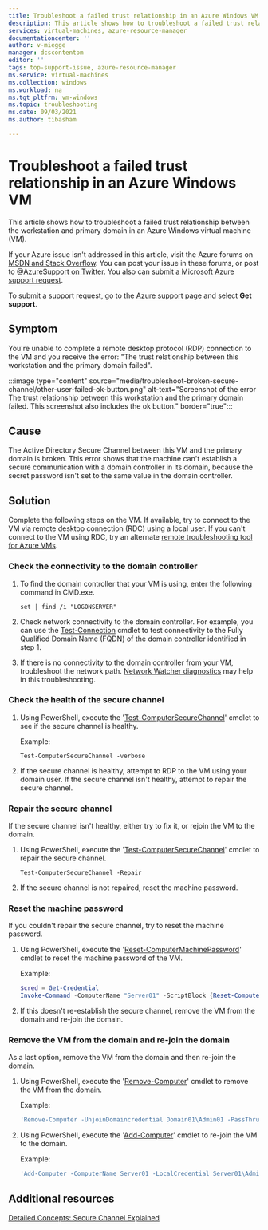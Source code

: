 ```yaml
---
title: Troubleshoot a failed trust relationship in an Azure Windows VM
description: This article shows how to troubleshoot a failed trust relationship between the workstation and primary domain in an Azure Windows virtual machine (VM).
services: virtual-machines, azure-resource-manager
documentationcenter: ''
author: v-miegge
manager: dcscontentpm
editor: ''
tags: top-support-issue, azure-resource-manager
ms.service: virtual-machines
ms.collection: windows
ms.workload: na
ms.tgt_pltfrm: vm-windows
ms.topic: troubleshooting
ms.date: 09/03/2021
ms.author: tibasham

---
```


# Troubleshoot a failed trust relationship in an Azure Windows VM

This article shows how to troubleshoot a failed trust relationship between the workstation and primary domain in an Azure Windows virtual machine (VM).

If your Azure issue isn't addressed in this article, visit the Azure forums on [MSDN and Stack Overflow](https://azure.microsoft.com/support/forums/). You can post your issue in these forums, or post to [@AzureSupport on Twitter](https://twitter.com/AzureSupport). You also can [submit a Microsoft Azure support request](/azure/azure-portal/supportability/how-to-create-azure-support-request).

To submit a support request, go to the [Azure support page](https://azure.microsoft.com/support/options/) and select **Get support**.

## Symptom

You're unable to complete a remote desktop protocol (RDP) connection to the VM and you receive the error: "The trust relationship between this workstation and the primary domain failed".

:::image type="content" source="media/troubleshoot-broken-secure-channel/other-user-failed-ok-button.png" alt-text="Screenshot of the error The trust relationship between this workstation and the primary domain failed. This screenshot also includes the ok button." border="true":::

## Cause

The Active Directory Secure Channel between this VM and the primary domain is broken. This error shows that the machine can't establish a secure communication with a domain controller in its domain, because the secret password isn't set to the same value in the domain controller.

## Solution

Complete the following steps on the VM. If available, try to connect to the VM via remote desktop connection (RDC) using a local user. If you can't connect to the VM using RDC, try an alternate [remote troubleshooting tool for Azure VMs](remote-tools-troubleshoot-azure-vm-issues.md).

### Check the connectivity to the domain controller

1. To find the domain controller that your VM is using, enter the following command in CMD.exe.

   `set | find /i "LOGONSERVER"`

2. Check network connectivity to the domain controller. For example, you can use the [Test-Connection](/powershell/module/microsoft.powershell.management/test-connection) cmdlet to test connectivity to the Fully Qualified Domain Name (FQDN) of the domain controller identified in step 1.

3. If there is no connectivity to the domain controller from your VM, troubleshoot the network path. [Network Watcher diagnostics](/azure/network-watcher/network-watcher-monitoring-overview#diagnostics) may help in this troubleshooting.

### Check the health of the secure channel

1. Using PowerShell, execute the '[Test-ComputerSecureChannel](/powershell/module/microsoft.powershell.management/test-computersecurechannel)' cmdlet to see if the secure channel is healthy.

   Example:

   `Test-ComputerSecureChannel -verbose`

2. If the secure channel is healthy, attempt to RDP to the VM using your domain user. If the secure channel isn't healthy, attempt to repair the secure channel.

### Repair the secure channel

If the secure channel isn't healthy, either try to fix it, or rejoin the VM to the domain.

1. Using PowerShell, execute the '[Test-ComputerSecureChannel](/powershell/module/microsoft.powershell.management/test-computersecurechannel)' cmdlet to repair the secure channel.

   `Test-ComputerSecureChannel -Repair`

2. If the secure channel is not repaired, reset the machine password.

### Reset the machine password

If you couldn't repair the secure channel, try to reset the machine password.

1. Using PowerShell, execute the '[Reset-ComputerMachinePassword](/powershell/module/microsoft.powershell.management/reset-computermachinepassword)' cmdlet to reset the machine password of the VM.

   Example:

   ```powershell
   $cred = Get-Credential
   Invoke-Command -ComputerName "Server01" -ScriptBlock {Reset-ComputerMachinePassword -Credential $using:cred}
   ```

2. If this doesn't re-establish the secure channel, remove the VM from the domain and re-join the domain.

### Remove the VM from the domain and re-join the domain

As a last option, remove the VM from the domain and then re-join the domain.

1. Using PowerShell, execute the '[Remove-Computer](/powershell/module/microsoft.powershell.management/remove-computer)' cmdlet to remove the VM from the domain.

   Example:

   ```powershell
   'Remove-Computer -UnjoinDomaincredential Domain01\Admin01 -PassThru -Verbose -Restart'
   ```

2. Using PowerShell, execute the '[Add-Computer](/powershell/module/microsoft.powershell.management/add-computer)' cmdlet to re-join the VM to the domain.

   Example:

   ```powershell
   'Add-Computer -ComputerName Server01 -LocalCredential Server01\Admin01 -DomainName Domain02 -Credential Domain02\Admin02 -Restart -Force'
   ```

## Additional resources

[Detailed Concepts: Secure Channel Explained](https://social.technet.microsoft.com/wiki/contents/articles/24644.detailed-concepts-secure-channel-explained.aspx#What_is_a_broken_secure_channel)

